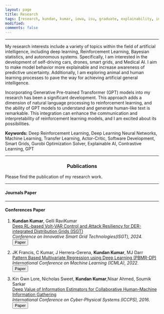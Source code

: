 ```yaml
---
layout: page
title: Research
tags: [research, kundan, kumar, iowa, isu, graduate, explainability, interpretability, explainable AI, GPT]
modified:
comments: false
---
```


<!-- **Research** -->

----------------
My research interests include a variety of topics within the field of artificial intelligence, including deep learning, Reinforcement Learning, Bayesian statistics, and autonomous systems. Specifically, I am interested in the development of self-driving cars, drones, smart grids, and Medical AI. I aim to make model behavior more explainable and increase awareness of predictive uncertainty. Additionally, I am exploring animal and human learning processes to pave the way for achieving artificial general intelligence.

Incorporating Generative Pre-trained Transformer (GPT) models into my research has been a significant development. This approach adds a dimension of natural language processing to reinforcement learning, and the ability of GPT models to understand and generate human-like text is remarkable. This integration can enhance the communication and interpretability of reinforcement learning models, and I am excited about its possibilities.

**Keywords:**
Deep Reinforcement Learning, Deep Learning Neural Networks, Machine Learning, Transfer Learning, Actor-Critic, Software Development, Smart Grids, Gurobi Optimization Solver, Explainable AI, Contrastive Learning, GPT

----------------
<div style="text-align:center"><h3>Publications</h3></div>
<!-- ### Publications -->

Please find the publication of my research work. 

----------------
#### Journals Paper

<!-- 1. **Kundan Kumar**, RaviKumar Gelli   
[Physics-based Deep Reinforcement Learning for Grid-Resilient Volt-VAR Control Application]()   
*IEEE Transactions on Smart Grid, 2023.*   
[<button type="button" class="btn btn-info">Paper</button>]() -->

-----------------
#### Conferences Paper

1. **Kundan Kumar**, Gelli RaviKumar    
[Deep RL-based Volt-VAR Control and Attack Resiliency for DER-integrated Distribution Grids (ISGT)]()   
*Conference on Innovative Smart Grid Technologies(ISGT), 2024.*   
[<button type="button" class="btn btn-info">Paper</button>](https://arxiv.org/abs/2202.13541)

2. JK Francis, C Kumar, J Herrera-Gerena, **Kundan Kumar**, MJ Darr     
[Pattern Based Multivariate Regression using Deep Learning (PBMR-DP)]()   
*International Conference on Machine Learning (ICMLA), 2022.*   
[<button type="button" class="btn btn-info">Paper</button>](https://arxiv.org/abs/2202.13541)

3. Kin Gwn Lore, Nicholas Sweet, **Kundan Kumar**,Nisar Ahmed, Soumik Sarkar    
[Deep Value of Information Estimators for Collaborative Human-Machine Information Gathering]()   
*International Conference on Cyber-Physical Systems (ICCPS), 2016.*   
[<button type="button" class="btn btn-info">Paper</button>](https://arxiv.org/abs/1512.07592)




